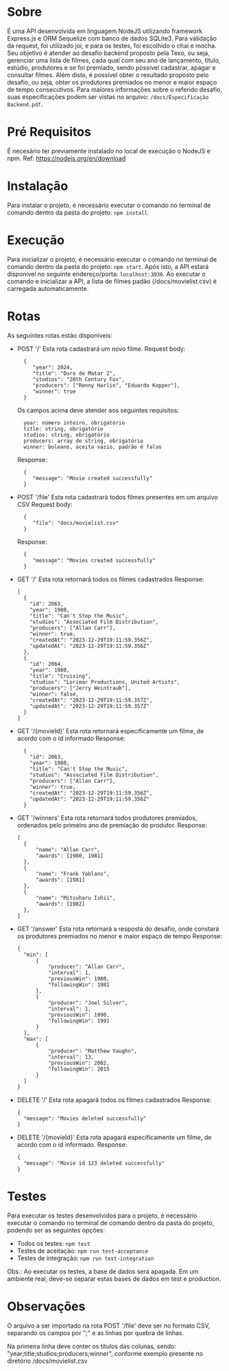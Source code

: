 
# Sobre
É uma API desenvolvida em linguagem NodeJS utilizando framework Express.js e ORM Sequelize com banco de dados SQLite3. Para validação da request, foi utilizado joi, e para os testes, foi escolhido o chai e mocha.
Seu objetivo é atender ao desafio backend proposto pela Texo, ou seja, gerenciar uma lista de filmes, cada qual com seu ano de lançamento, título, estúdio, produtores e se foi premiado, sendo possível cadastrar, apagar e consultar filmes. 
Além disto, é possível obter o resultado proposto pelo desafio, ou seja, obter os produtores premiados no menor e maior espaço de tempo consecutivos.
Para maiores informações sobre o referido desafio, suas especificações podem ser vistas no arquivo: `/docs/Especificação Backend.pdf`.

# Pré Requisitos
É necesário ter previamente instalado no local de execução o NodeJS e npm.
Ref: https://nodejs.org/en/download

# Instalação
Para instalar o projeto, é necessário executar o comando no terminal de comando dentro da pasta do projeto: `npm install`.

# Execução
Para inicializar o projeto, é necessário executar o comando no terminal de comando dentro da pasta do projeto: `npm start`.
Após isto, a API estará disponível no seguinte endereço/porta: `localhost:3030`.
Ao executar o comando e inicializar a API, a lista de filmes padão (/docs/movielist.csv) é carregada automaticamente.

# Rotas
As seguintes rotas estão disponíveis:

* POST '/'
  Esta rota cadastrará um novo filme.
  Request body:
  ```
    {
	   "year": 2024,
	   "title": "Duro de Matar 2",
	   "studios": "20th Century Fox",
	   "producers": ["Renny Harlin", "Eduardo Kopper"],
	   "winner": true
    } 
  ```
  Os campos acima deve atender aos seguintes requisitos:
  ```
    year: número inteiro, obrigatório
	title: string, obrigatório
	studios: string, obrigatório
	producers: array de string, obrigatório
	winner: boleano, aceita vazio, padrão é falso
  ```
  Response:
  ```
    {
       "message": "Movie created successfully"
    }
  ``` 


* POST '/file'
  Esta rota cadastrará todos filmes presentes em um arquivo CSV
  Request body:
  ```
    { 
       "file": "docs/movielist.csv"
    }
  ```
  Response:
  ```
    {
       "message": "Movies created successfully"
    }
  ```  

* GET '/'
  Esta rota retornará todos os filmes cadastrados
  Response:
  ```
  [
	{
	  "id": 2063,
	  "year": 1980,
	  "title": "Can't Stop the Music",
	  "studios": "Associated Film Distribution",
      "producers": ["Allan Carr"],
	  "winner": true,
	  "createdAt": "2023-12-29T19:11:59.356Z",
	  "updatedAt": "2023-12-29T19:11:59.356Z"
	},
    {
      "id": 2064,
	  "year": 1980,
	  "title": "Cruising",
	  "studios": "Lorimar Productions, United Artists",
      "producers": ["Jerry Weintraub"],
	  "winner": false,
	  "createdAt": "2023-12-29T19:11:59.357Z",
	  "updatedAt": "2023-12-29T19:11:59.357Z"
	}
  ]
  ```  

* GET '/{movieId}'
  Esta rota retornará especificamente um filme, de acordo com o id informado
  Response:
  ```
	{
	  "id": 2063,
	  "year": 1980,
	  "title": "Can't Stop the Music",
	  "studios": "Associated Film Distribution",
      "producers": ["Allan Carr"],
	  "winner": true,
	  "createdAt": "2023-12-29T19:11:59.356Z",
	  "updatedAt": "2023-12-29T19:11:59.356Z"
	}
  ```  

* GET '/winners'
  Esta rota retornará todos produtores premiados, ordenados pelo primeiro ano de premiação do produtor.
  Response:
  ```
  [
	{
		"name": "Allan Carr",
		"awards": [1980, 1981]
	},
	{
		"name": "Frank Yablans",
		"awards": [1981]
	},
    {
		"name": "Mitsuharu Ishii",
		"awards": [1982]
	},
  ]
  ``` 

* GET '/answer'
  Esta rota retornará a resposta do desafio, onde constará os produtores premiados no menor e maior espaço de tempo
  Response:
  ```
  {
	"min": [
		{
			"producer": "Allan Carr",
			"interval": 1,
			"previousWin": 1980,
			"followingWin": 1981
		},
		{
			"producer": "Joel Silver",
			"interval": 1,
			"previousWin": 1990,
			"followingWin": 1991
		}
	],
	"max": [
		{
			"producer": "Matthew Vaughn",
			"interval": 13,
			"previousWin": 2002,
			"followingWin": 2015
		}
	]
  }
  ```

* DELETE '/'
  Esta rota apagará todos os filmes cadastrados
  Response:
  ```
  {
	"message": "Movies deleted successfully"
  }
  ```

* DELETE '/{movieId}'
  Esta rota apagará especificamente um filme, de acordo com o id informado.
  Response:
  ```
  {
	"message": "Movie id 123 deleted successfully"
  }
  ```


# Testes
Para executar os testes desenvolvidos para o projeto, é necessário executar o comando no terminal de comando dentro da pasta do projeto, podendo ser as seguintes opções: 
- Todos os testes: `npm test`
- Testes de aceitação: `npm run test-acceptance`
- Testes de integração: `npm run test-integration`

Obs.: Ao executar os testes, a base de dados será apagada. Em um ambiente real, deve-se separar estas bases de dados em test e production.

# Observações
 O arquivo a ser importado na rota POST '/file' deve ser no formato CSV, separando os campos por ";" e as linhas por quebra de linhas.

 Na primeira linha deve conter os títulos das colunas, sendo: "year;title;studios;producers;winner", conforme exemplo presente no diretório /docs/movielist.csv